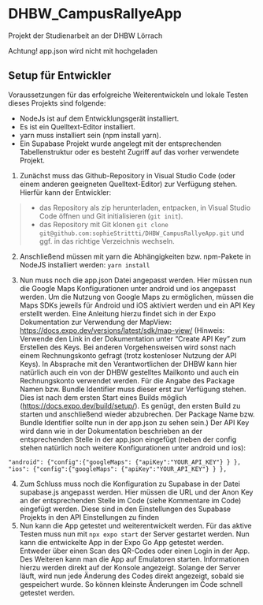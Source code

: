 # DHBW_CampusRallyeApp

Projekt der Studienarbeit an der DHBW Lörrach

Achtung! app.json wird nicht mit hochgeladen

## Setup für Entwickler
Voraussetzungen für das erfolgreiche Weiterentwickeln und lokale Testen dieses Projekts sind folgende:
- NodeJs ist auf dem Entwicklungsgerät installiert.
- Es ist ein Quelltext-Editor installiert.
- yarn muss installiert sein (npm install yarn).
- Ein Supabase Projekt wurde angelegt mit der entsprechenden Tabellenstruktur oder es besteht Zugriff auf das vorher verwendete Projekt.

1. Zunächst muss das Github-Repository in Visual Studio Code (oder einem anderen geeigneten Quelltext-Editor) zur Verfügung stehen. Hierfür kann der Entwickler:
> - das Repository als zip herunterladen, entpacken, in Visual Studio Code öffnen und Git initialisieren (`git init`).
> - das Repository mit Git klonen 
`git clone git@github.com:sophieStrittti/DHBW_CampusRallyeApp.git` 
und ggf. in das richtige Verzeichnis wechseln.

2. Anschließend müssen mit yarn die Abhängigkeiten bzw. npm-Pakete in NodeJS installiert werden: 
`yarn install`

3. Nun muss noch die app.json Datei angepasst werden. Hier müssen nun die Google Maps Konfigurationen unter android und ios angepasst werden. Um die Nutzung von Google Maps zu ermöglichen, müssen die Maps SDKs jeweils für Android und iOS aktiviert werden und ein API Key erstellt werden. Eine Anleitung hierzu findet sich in der Expo Dokumentation zur Verwendung der MapView: https://docs.expo.dev/versions/latest/sdk/map-view/ (Hinweis: Verwende den Link in der Dokumentation unter “Create API Key” zum Erstellen des Keys. Bei anderen Vorgehensweisen wird sonst nach einem Rechnungskonto gefragt (trotz kostenloser Nutzung der API Keys). In Absprache mit den Verantwortlichen der DHBW kann hier natürlich auch ein von der DHBW gestelltes Mailkonto und auch ein Rechnungskonto verwendet werden. Für die Angabe des Package Namen bzw. Bundle Identifier muss dieser erst zur Verfügung stehen. Dies ist nach dem ersten Start eines Builds möglich (https://docs.expo.dev/build/setup/). Es genügt, den ersten Build zu starten und anschließend wieder abzubrechen. Der Package Name bzw. Bundle Identifier sollte nun in der app.json zu sehen sein.)
Der API Key wird dann wie in der Dokumentation beschrieben an der entsprechenden Stelle in der app.json eingefügt (neben der config stehen natürlich noch weitere Konfigurationen unter android und ios):

`"android": {"config":{"googleMaps": {"apiKey":"YOUR_API_KEY"} } },
"ios": {"config":{"googleMaps": {"apiKey":"YOUR_API_KEY"} } },`

4. Zum Schluss muss noch die Konfiguration zu Supabase in der Datei supabase.js angepasst werden. Hier müssen die URL und der Anon Key an der entsprechenden Stelle im Code (siehe Kommentare im Code) eingefügt werden. Diese sind in den Einstellungen des Supabase Projekts in den API Einstellungen zu finden
5. Nun kann die App getestet und weiterentwickelt werden. Für das aktive Testen muss nun mit `npx expo start` der Server gestartet werden. Nun kann die entwickelte App in der Expo Go App getestet werden. Entweder über einen Scan des QR-Codes oder einen Login in der App. Des Weiteren kann man die App auf Emulatoren starten. Informationen hierzu werden direkt auf der Konsole angezeigt.
Solange der Server läuft, wird nun jede Änderung des Codes direkt angezeigt, sobald sie gespeichert wurde. So können kleinste Änderungen im Code schnell getestet werden.
